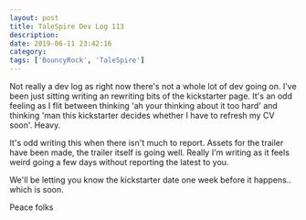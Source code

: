 ```yaml
---
layout: post
title: TaleSpire Dev Log 113
description:
date: 2019-06-11 23:42:16
category:
tags: ['BouncyRock', 'TaleSpire']
---
```


Not really a dev log as right now there's not a whole lot of dev going on. I've been just sitting writing an rewriting bits of the kickstarter page. It's an odd feeling as I flit between thinking 'ah your thinking about it too hard' and thinking 'man this kickstarter decides whether I have to refresh my CV soon'. Heavy.

It's odd writing this when there isn't much to report. Assets for the trailer have been made, the trailer itself is going well. Really I'm writing as it feels weird going a few days without reporting the latest to you.

We'll be letting you know the kickstarter date one week before it happens.. which is soon.

Peace folks
